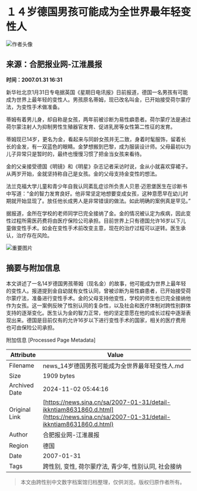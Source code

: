 # １４岁德国男孩可能成为全世界最年轻变性人

![作者头像](//n.sinaimg.cn/default/622af858/20181010/default_avatar.jpg)

## 来源：合肥报业网-江淮晨报
**时间：2007.01.31 16:31**

新华社北京1月31日专电据英国《星期日电讯报》日前报道，德国一名男孩有可能成为世界上最年轻的变性人。男孩原名蒂姆，现已改名叫金，已开始接受荷尔蒙疗法，为变性手术做准备。

蒂姆有着男儿身，却自称是女孩，两年前被诊断为易性癖患者。荷尔蒙疗法是通过荷尔蒙注射人为抑制男性生殖器官发育、促进乳房等女性第二性征的发育。

蒂姆现已14岁，更名为金，看起来与同龄女孩并无二致，身着时髦服饰，留着长长的金发，有一双蓝色的眼睛。金梦想搬到巴黎，成为服装设计师。父母最初以为儿子异常只是暂时的，最终也慢慢习惯了把金当女孩来看待。

金的父亲接受德国《明镜》和《明星》杂志记者采访时说，金从小就喜欢穿裙子。从两岁开始，金就坚持称自己是女孩。金的父母支持金变性的想法。

法兰克福大学儿童和青少年自我认同紊乱症诊所负责人贝恩·迈恩堡医生在诊断书中写道：“金的智力发育良好。他非常坚定地想要变成女孩，这种意愿早在幼儿时期就开始显现了。放任他长成男人是非常错误的做法。如此明确的案例真是罕见。”

据报道，金所在学校的老师同学已完全接纳了金。金的情况被认定为疾病，因此变性过程所需医药费将由医疗保险公司承担。目前世界上只有德国允许16岁以下儿童做变性手术。如金在变性手术前改变主意，现在的治疗过程可以逆转。医生承认，治疗存在风险。

![重要图片](//n.sinaimg.cn/default/2fb77759/20151125/320X320.png)

## 摘要与附加信息

<!-- tcd_abstract -->
本文讲述了一名14岁德国男孩蒂姆（现名金）的故事，他可能成为世界上最年轻的变性人。报道提到金自幼就有女性认同，曾被诊断为易性癖患者，已开始接受荷尔蒙疗法，准备进行变性手术。金的父母支持他变性，学校的师生也已完全接纳他作为女孩。这一案例反映了性别认同的复杂性，以及社会和医疗体制对跨性别群体支持的逐渐变化。医生认为金的智力正常，他的坚定意愿在他的成长过程中逐渐表现出来。德国是目前仅有的允许16岁以下进行变性手术的国家，相关的医疗费用也可由保险公司承担。
<!-- tcd_abstract_end -->

附加信息 [Processed Page Metadata]

| Attribute       | Value                                  |
|-----------------|----------------------------------------|
| Filename        | news_14岁德国男孩可能成为全世界最年轻变性人.md                             |
| Size            | 1909 bytes                           |
| Archived Date   | 2024-11-02 05:44:16                             |
| Original Link   | [https://news.sina.cn/sa/2007-01-31/detail-ikkntiam8631860.d.html](https://news.sina.cn/sa/2007-01-31/detail-ikkntiam8631860.d.html)                       |
| Author          | 合肥报业网-江淮晨报                               |
| Region          | 德国                               |
| Date            | 2007-01-31                                 |
| Tags            | 跨性别, 变性, 荷尔蒙疗法, 青少年, 性别认同, 社会接纳                                 |
>
> 本文由跨性别中文数字档案馆归档整理，仅供浏览。版权归原作者所有。
>
